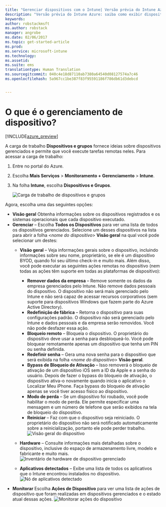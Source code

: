 ```yaml
---
title: "Gerenciar dispositivos com o Intune| Versão prévia do Intune Azure | Microsoft Docs"
description: "Versão prévia do Intune Azure: saiba como exibir dispositivos gerenciados com o Intune e executar várias operações neles."
keywords: 
author: robstackmsft
ms.author: robstack
manager: angrobe
ms.date: 02/06/2017
ms.topic: get-started-article
ms.prod: 
ms.service: microsoft-intune
ms.technology: 
ms.assetid: 
ms.suite: ems
translationtype: Human Translation
ms.sourcegitcommit: 040c4e18d87110ab7380a64540d08127574a7c46
ms.openlocfilehash: 5a967cc1be387f83f95591186f786db61d3debcd


---
```


# <a name="what-is-device-management"></a>O que é o gerenciamento de dispositivo? 


[!INCLUDE[azure_preview](../includes/azure_preview.md)]

A carga de trabalho **Dispositivos e grupos** fornece ideias sobre dispositivos gerenciados e permite que você execute tarefas remotas neles. Para acessar a carga de trabalho:

1. Entre no portal do Azure.
2. Escolha **Mais Serviços** > **Monitoramento + Gerenciamento** > **Intune**.
3. Na folha **Intune**, escolha **Dispositivos e Grupos**.

    ![Carga de trabalho de dispositivos e grupos](./media/devices-and-groups-workload.png)

Agora, escolha uma das seguintes opções:

- **Visão geral** Obtenha informações sobre os dispositivos registrados e os sistemas operacionais que cada dispositivo executado.
- **Gerenciar** – Escolha **Todos os Dispositivos** para ver uma lista de todos os dispositivos gerenciados.
    Selecione um desses dispositivos na lista para abrir a folha <*nome do dispositivo*> **Visão geral** na qual você pode selecionar um destes:
    - **Visão geral** – Veja informações gerais sobre o dispositivo, incluindo informações sobre seu nome, proprietário, se ele é um dispositivo BYOD, quando foi seu último check-in e muito mais. Além disso, você pode executar as seguintes ações remotas no dispositivo (nem todas as ações têm suporte em todas as plataformas de dispositivo):
        - **Remover dados da empresa** – Remove somente os dados da empresa gerenciados pelo Intune. Não remove dados pessoais do dispositivo. O dispositivo não será mais gerenciado pelo Intune e não será capaz de acessar recursos corporativos (sem suporte para dispositivos Windows que fazem parte do Azure Active Directory).
        - **Redefinição de fábrica** – Retorna o dispositivo para suas configurações padrão. O dispositivo não será gerenciado pelo Intune e dados pessoais e da empresa serão removidos. Você não pode desfazer essa ação.
        - **Bloqueio remoto** – Bloqueia o dispositivo. O proprietário do dispositivo deve usar a senha para desbloqueá-lo. Você pode bloquear remotamente apenas um dispositivo que tenha um PIN ou senha definida.
        - **Redefinir senha** – Gera uma nova senha para o dispositivo que será exibida na folha <*nome do dispositivo*> **Visão geral**.
        - **Bypass de Bloqueio de Ativação** – Isso removerá o bloqueio de ativação de um dispositivo iOS sem a ID da Apple e a senha do usuário. Depois de fazer o bypass do bloqueio de ativação, o dispositivo ativa-o novamente quando inicia o aplicativo o Localizar Meu iPhone. Faça bypass do bloqueio de ativação apenas se você tiver acesso físico ao dispositivo.
        - **Modo de perda** – Se um dispositivo foi roubado, você pode habilitar o modo de perda. Ele permite especificar uma mensagem e um número de telefone que serão exibidos na tela de bloqueio do dispositivo.
        - **Reiniciar** – Faz com que o dispositivo seja reiniciado. O proprietário do dispositivo não será notificado automaticamente sobre a reinicialização, portanto ele pode perder trabalho.
        ![Visão geral do dispositivo](http://i.imgur.com/4Rx4VXm.png)
        
    - **Hardware** – Consulte informações mais detalhadas sobre o dispositivo, inclusive do espaço de armazenamento livre, modelo e fabricante e muito mais.
    ![Inventário de hardware de dispositivo gerenciado](./media/hardware-inventory.png)
    - **Aplicativos detectados** – Exibe uma lista de todos os aplicativos que o Intune encontrou instalados no dispositivo.
    ![Nó de aplicativos detectado](./media/detected-applications.png)
- **Monitorar** Escolha **Ações de Dispositivo** para ver uma lista de ações de dispositivo que foram realizadas em dispositivos gerenciados e o estado atual dessas ações.
![Monitorar ações do dispositivo](./media/monitor-device-actions.png)



<!--HONumber=Feb17_HO1-->



